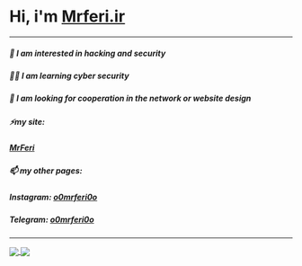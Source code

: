 # Hi, i'm [Mrferi.ir](https://mrferi.ir)
---
##### 🔰 I am interested in **hacking** and **security** 
##### 🧑‍💻 I am learning **cyber security** 
##### 💞️ I am looking for cooperation in the network or website design 
##### ⚡my site:
#####   [MrFeri](https://mrferi.ir)
##### 📫 my other pages:
#####   **Instagram:** [o0mrferi0o](https://instagram.com/https.mrferi)
#####   **Telegram:** [o0mrferi0o](https://t.me/httpsMrferi) 

---
<a href="https://github.com/httpsMrferi">
  <img align="center" justify"space-between" src="https://github-readme-stats.vercel.app/api?username=httpsMrferi&hide=contribs&theme=dark" />
</a>

<a href="https://github.com/httpsMrferi">
  <img align="center" justify="space-between" src="https://github-readme-stats.vercel.app/api/top-langs/?username=httpsMrferi&layout=compact&theme=dark" />
</a>

